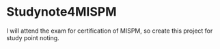 Studynote4MISPM
===============

I will attend the exam for certification of MISPM, so create this project for study point noting.
